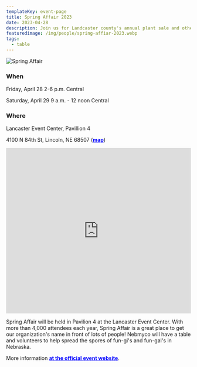 ```yaml
---
templateKey: event-page
title: Spring Affair 2023
date: 2023-04-28
description: Join us for Landcaster county's annual plant sale and other spring festivities. We will have a table at this event. (hosted by Nebraska Statewide Arboretum)
featuredimage: /img/people/spring-affiar-2023.webp
tags:
  - table
---
```


![Spring Affair](/img/people/spring-affiar-2023.webp "Spring Affair")

### When
Friday, April 28
2-6 p.m. Central

Saturday, April 29
9 a.m. - 12 noon Central

### Where
Lancaster Event Center, Pavillion 4

4100 N 84th St, Lincoln, NE 68507 (<a style="color:blue; font-weight:bold" target="_blank" href="https://goo.gl/maps/KZvoXocapV2PVsSE7">map</a>)

<iframe src="https://www.google.com/maps/embed?pb=!1m18!1m12!1m3!1d11449.344470902717!2d-96.60969971459023!3d40.85350008659775!2m3!1f0!2f0!3f0!3m2!1i1024!2i768!4f13.1!3m3!1m2!1s0x8796bb63d045b711%3A0xc30cc153a9a333e5!2sLancaster%20Event%20Center%20Fairgrounds!5e0!3m2!1sen!2sus!4v1681753320510!5m2!1sen!2sus" width="100%" height="450" style="border:0;" allowfullscreen="" loading="lazy" referrerpolicy="no-referrer-when-downgrade"></iframe>


Spring Affair will be held in Pavilion 4 at the Lancaster Event Center. With more than 4,000 attendees each year, Spring Affair is a great place to get our organization's name in front of lots of people! Nebmyco will have a table and volunteers to help spread the spores of fun-gi's and fun-gal's in Nebraska.

More information <a style="color:blue; font-weight:bold" target="_blank" href="https://plantnebraska.org/resources-events/events/spring-affair.html">at the official event website</a>.